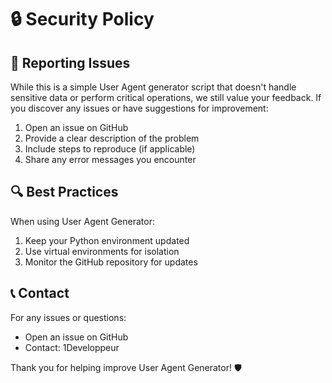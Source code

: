 # 🔒 Security Policy

## 🚨 Reporting Issues

While this is a simple User Agent generator script that doesn't handle sensitive data or perform critical operations, we still value your feedback. If you discover any issues or have suggestions for improvement:

1. Open an issue on GitHub
2. Provide a clear description of the problem
3. Include steps to reproduce (if applicable)
4. Share any error messages you encounter

## 🔍 Best Practices

When using User Agent Generator:

1. Keep your Python environment updated
2. Use virtual environments for isolation
3. Monitor the GitHub repository for updates

## 📞 Contact

For any issues or questions:
- Open an issue on GitHub
- Contact: 1Developpeur

Thank you for helping improve User Agent Generator! 🛡️ 
